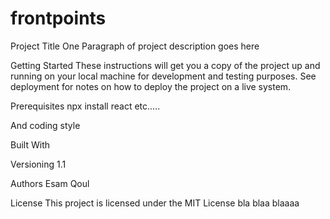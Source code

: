 # frontpoints

Project Title
One Paragraph of project description goes here

Getting Started
These instructions will get you a copy of the project up and running on your local machine for development and testing purposes. See deployment for notes on how to deploy the project on a live system.

Prerequisites
npx install react etc.....

And coding style


Built With

Versioning
1.1

Authors
Esam Qoul

License
This project is licensed under the MIT License bla blaa blaaaa

